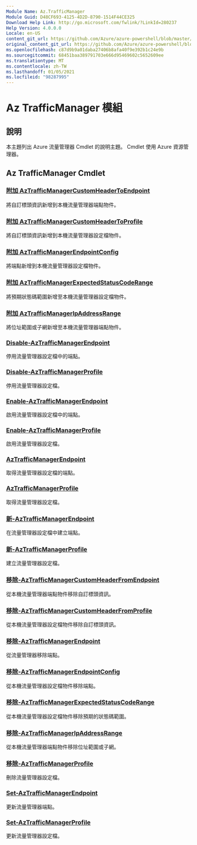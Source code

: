 ```yaml
---
Module Name: Az.TrafficManager
Module Guid: D48CF693-4125-4D2D-8790-1514F44CE325
Download Help Link: http://go.microsoft.com/fwlink/?LinkId=280237
Help Version: 4.0.0.0
Locale: en-US
content_git_url: https://github.com/Azure/azure-powershell/blob/master/src/TrafficManager/TrafficManager/help/Az.TrafficManager.md
original_content_git_url: https://github.com/Azure/azure-powershell/blob/master/src/TrafficManager/TrafficManager/help/Az.TrafficManager.md
ms.openlocfilehash: c87d9b9a01daba27406b8afa40f9e392b1c24e9b
ms.sourcegitcommit: 68451baa389791703e666d95469602c5652609ee
ms.translationtype: MT
ms.contentlocale: zh-TW
ms.lasthandoff: 01/05/2021
ms.locfileid: "98287995"
---
```

# Az TrafficManager 模組
## 說明
本主題列出 Azure 流量管理器 Cmdlet 的說明主題。 Cmdlet 使用 Azure 資源管理器。

## Az TrafficManager Cmdlet
### [附加 AzTrafficManagerCustomHeaderToEndpoint](Add-AzTrafficManagerCustomHeaderToEndpoint.md)
將自訂標頭資訊新增到本機流量管理器端點物件。

### [附加 AzTrafficManagerCustomHeaderToProfile](Add-AzTrafficManagerCustomHeaderToProfile.md)
將自訂標頭資訊新增到本機流量管理器設定檔物件。

### [附加 AzTrafficManagerEndpointConfig](Add-AzTrafficManagerEndpointConfig.md)
將端點新增到本機流量管理器設定檔物件。

### [附加 AzTrafficManagerExpectedStatusCodeRange](Add-AzTrafficManagerExpectedStatusCodeRange.md)
將預期狀態碼範圍新增至本機流量管理器設定檔物件。

### [附加 AzTrafficManagerIpAddressRange](Add-AzTrafficManagerIpAddressRange.md)
將位址範圍或子網新增至本機流量管理器端點物件。

### [Disable-AzTrafficManagerEndpoint](Disable-AzTrafficManagerEndpoint.md)
停用流量管理器設定檔中的端點。

### [Disable-AzTrafficManagerProfile](Disable-AzTrafficManagerProfile.md)
停用流量管理器設定檔。

### [Enable-AzTrafficManagerEndpoint](Enable-AzTrafficManagerEndpoint.md)
啟用流量管理器設定檔中的端點。

### [Enable-AzTrafficManagerProfile](Enable-AzTrafficManagerProfile.md)
啟用流量管理器設定檔。

### [AzTrafficManagerEndpoint](Get-AzTrafficManagerEndpoint.md)
取得流量管理器設定檔的端點。

### [AzTrafficManagerProfile](Get-AzTrafficManagerProfile.md)
取得流量管理器設定檔。

### [新-AzTrafficManagerEndpoint](New-AzTrafficManagerEndpoint.md)
在流量管理器設定檔中建立端點。

### [新-AzTrafficManagerProfile](New-AzTrafficManagerProfile.md)
建立流量管理器設定檔。

### [移除-AzTrafficManagerCustomHeaderFromEndpoint](Remove-AzTrafficManagerCustomHeaderFromEndpoint.md)
從本機流量管理器端點物件移除自訂標頭資訊。

### [移除-AzTrafficManagerCustomHeaderFromProfile](Remove-AzTrafficManagerCustomHeaderFromProfile.md)
從本機流量管理器設定檔物件移除自訂標頭資訊。

### [移除-AzTrafficManagerEndpoint](Remove-AzTrafficManagerEndpoint.md)
從流量管理器移除端點。

### [移除-AzTrafficManagerEndpointConfig](Remove-AzTrafficManagerEndpointConfig.md)
從本機流量管理器設定檔物件移除端點。

### [移除-AzTrafficManagerExpectedStatusCodeRange](Remove-AzTrafficManagerExpectedStatusCodeRange.md)
從本機流量管理器設定檔物件移除預期的狀態碼範圍。

### [移除-AzTrafficManagerIpAddressRange](Remove-AzTrafficManagerIpAddressRange.md)
從本機流量管理器端點物件移除位址範圍或子網。

### [移除-AzTrafficManagerProfile](Remove-AzTrafficManagerProfile.md)
刪除流量管理器設定檔。

### [Set-AzTrafficManagerEndpoint](Set-AzTrafficManagerEndpoint.md)
更新流量管理器端點。

### [Set-AzTrafficManagerProfile](Set-AzTrafficManagerProfile.md)
更新流量管理器設定檔。

